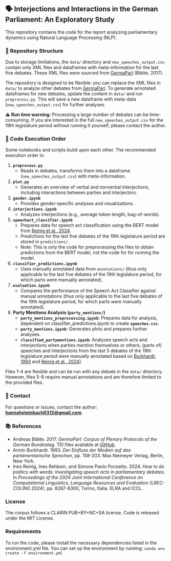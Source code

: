 ## 🗣️ Interjections and Interactions in the German Parliament: An Exploratory Study 

This repository contains the code for the report analyzing parliamentary dynamics using Natural Language Processing (NLP).

### 📂 Repository Structure
Due to storage limitations, the `data/` directory and `new_speeches_output.csv` contain only XML files and dataframes with meta-information for the last five debates. These XML files were sourced from [GermaParl](https://github.com/PolMine/GermaParlTEI) (Blätte, 2017).

The repository is designed to be flexible: you can replace the XML files in `data/` to analyze other debates from [GermaParl](https://github.com/PolMine/GermaParlTEI). To generate annotated dataframes for new debates, update the content in `data/` and run `preprocess.py`. This will save a new dataframe with meta-data (`new_speeches_output.csv`) for further analyses.

⚠ **Run time warning:** Processing a large number of debates can be time-consuming. If you are interested in the full `new_speeches_output.csv` for the 19th legislature period without running it yourself, please contact the author.

### 📝 Code Execution Order
Some notebooks and scripts build upon each other. The recommended execution order is:

1. **`preprocess.py`**
   - Reads in debates, transforms them into a dataframe (`new_speeches_output.csv`) with meta-information.
2. **`plot.py`**
   - Generates an overview of verbal and nonverbal interjections, including interactions between parties and interjectors.
3. **`gender.ipynb`**
   - Provides gender-specific analyses and visualizations.
4. **`interjections.ipynb`**
   - Analyzes interjections (e.g., average token length, bag-of-words).
5. **`speechact_classifier.ipynb`**
   - Prepares data for speech act classification using the BERT model from [Reinig et al., 2024](https://github.com/umanlp/speechact/tree/main).
   - Predictions for the last five debates of the 19th legislature period are stored in `predictions/`.
   - Note: This is only the code for preprocessing the files to obtain predictions from the BERT model, not the code for for running the model.
6. **`classifier_predictions.ipynb`**
   - Uses manually annotated data from `annotations/` (thus only applicable to the last five debates of the 19th legislature period, for which parts were manually annotated).
7. **`evaluation.ipynb`**
   - Compares the performance of the Speech Act Classifier against manual annotations (thus only applicable to the last five debates of the 19th legislature period, for which parts were manually annotated).
8. **Party Mentions Analysis (`party_mentions/`)**
   - **`party_mentions_preprocessing.ipynb`**: Prepares data for analysis, dependent on classifier_predictions.ipynb to create **`speeches.csv`**.
   - **`party_mentions.ipynb`**: Generates plots and prepares further analyses.
   - **`classified_partymentions.ipynb`**: Analyzes speech acts and interjections when parties mention themselves or others; (parts of) speeches and interjections from the last 5 debates of the 19th legislature period were manually annotated based on [Burkhardt, 1993](#references) and [Reinig et al., 2024](#references)).

Files 1-4 are flexible and can be run with any debate in the `data/` directory. However, files 5-8 require manual annotations and are therefore limited to the provided files. 

### 📧 Contact
For questions or issues, contact the author: **hannahsteinbach0312@gmail.com**.

### 📚 References
- Andreas Blätte. 2017. *GermaParl: Corpus of Plenary Protocols of the German Bundestag.* TEI files available at [GitHub](https://github.com/PolMine/GermaParlTEI).
- Armin Burkhardt. 1993. *Der Einfluss der Medien auf das parlamentarische Sprechen*, pp. 158-203. Max Niemeyer Verlag, Berlin, New York.
- Ines Reinig, Ines Rehbein, and Simone Paolo Ponzetto. 2024. *How to do politics with words: Investigating speech acts in parliamentary debates.* In *Proceedings of the 2024 Joint International Conference on Computational Linguistics, Language Resources and Evaluation (LREC-COLING 2024)*, pp. 8287-8300, Torino, Italia. ELRA and ICCL.

###  License
The corpus follows a CLARIN PUB+BY+NC+SA license. Code is released under the MIT License.

### Requirements
To run the code, please install the necessary dependencies listed in the environment.yml file. You can set up the environment by running:
`conda env create -f environment.yml`

